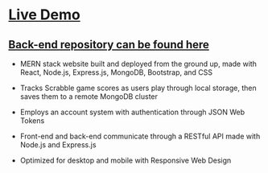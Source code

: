# [Live Demo](https://ssk.owenbeatty.com/)

## [Back-end repository can be found here](https://github.com/OwenBeatty/ssk-backend)

* MERN stack website built and deployed from the ground up, made with React, Node.js, Express.js, MongoDB, Bootstrap, and CSS

* Tracks Scrabble game scores as users play through local storage, then saves them to a remote MongoDB cluster

* Employs an account system with authentication through JSON Web Tokens

* Front-end and back-end communicate through a RESTful API made with Node.js and Express.js

* Optimized for desktop and mobile with Responsive Web Design

